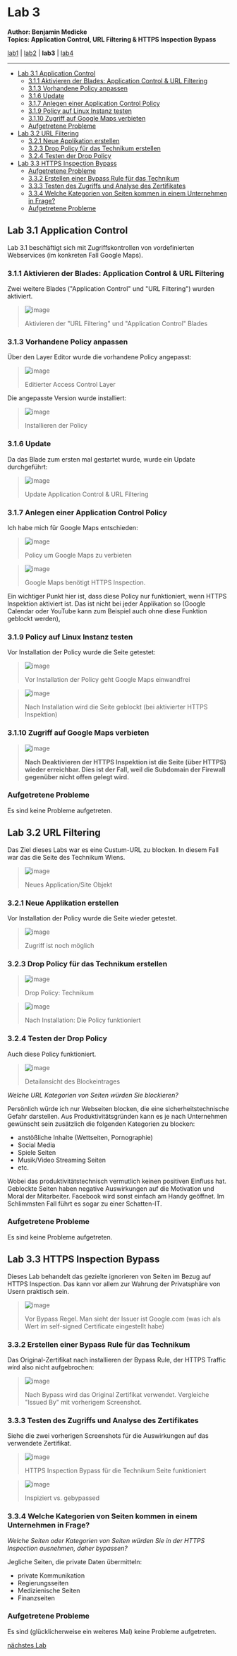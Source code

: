 # Lab 3

**Author: Benjamin Medicke**<br>
**Topics: Application Control, URL Filtering & HTTPS Inspection Bypass**

[lab1](lab1.md) | [lab2](lab2.md) | **lab3** | [lab4](lab4.md)

---

<!-- vim-markdown-toc GFM -->

* [Lab 3.1 Application Control](#lab-31-application-control)
  * [3.1.1 Aktivieren der Blades: Application Control & URL Filtering](#311-aktivieren-der-blades-application-control--url-filtering)
  * [3.1.3 Vorhandene Policy anpassen](#313-vorhandene-policy-anpassen)
  * [3.1.6 Update](#316-update)
  * [3.1.7 Anlegen einer Application Control Policy](#317-anlegen-einer-application-control-policy)
  * [3.1.9 Policy auf Linux Instanz testen](#319-policy-auf-linux-instanz-testen)
  * [3.1.10 Zugriff auf Google Maps verbieten](#3110-zugriff-auf-google-maps-verbieten)
  * [Aufgetretene Probleme](#aufgetretene-probleme)
* [Lab 3.2 URL Filtering](#lab-32-url-filtering)
  * [3.2.1 Neue Applikation erstellen](#321-neue-applikation-erstellen)
  * [3.2.3 Drop Policy für das Technikum erstellen](#323-drop-policy-für-das-technikum-erstellen)
  * [3.2.4 Testen der Drop Policy](#324-testen-der-drop-policy)
* [Lab 3.3 HTTPS Inspection Bypass](#lab-33-https-inspection-bypass)
  * [Aufgetretene Probleme](#aufgetretene-probleme-1)
  * [3.3.2 Erstellen einer Bypass Rule für das Technikum](#332-erstellen-einer-bypass-rule-für-das-technikum)
  * [3.3.3 Testen des Zugriffs und Analyse des Zertifikates](#333-testen-des-zugriffs-und-analyse-des-zertifikates)
  * [3.3.4 Welche Kategorien von Seiten kommen in einem Unternehmen in Frage?](#334-welche-kategorien-von-seiten-kommen-in-einem-unternehmen-in-frage)
  * [Aufgetretene Probleme](#aufgetretene-probleme-2)

<!-- vim-markdown-toc -->

## Lab 3.1 Application Control

Lab 3.1 beschäftigt sich mit Zugriffskontrollen von vordefinierten Webservices (im konkreten Fall Google Maps).

### 3.1.1 Aktivieren der Blades: Application Control & URL Filtering

Zwei weitere Blades ("Application Control" und "URL Filtering") wurden aktiviert.

>![image](https://user-images.githubusercontent.com/173962/118366373-3c89f100-b5a0-11eb-82c3-75b74dc23f65.png)
>
> Aktivieren der "URL Filtering" und "Application Control" Blades 

### 3.1.3 Vorhandene Policy anpassen

Über den Layer Editor wurde die vorhandene Policy angepasst:

> ![image](https://user-images.githubusercontent.com/173962/118367659-61cb2f00-b5a1-11eb-881f-ffc645d7c729.png)
>
> Editierter Access Control Layer

Die angepasste Version wurde installiert:

>![image](https://user-images.githubusercontent.com/173962/118368168-f03fb080-b5a1-11eb-8334-0af5eb660284.png)
>
> Installieren der Policy

### 3.1.6 Update

Da das Blade zum ersten mal gestartet wurde, wurde ein Update durchgeführt:

>![image](https://user-images.githubusercontent.com/173962/118369547-15352300-b5a4-11eb-9f7e-7d6637d75611.png)
>
> Update Application Control & URL Filtering

### 3.1.7 Anlegen einer Application Control Policy

Ich habe mich für Google Maps entschieden:

> ![image](https://user-images.githubusercontent.com/173962/118370280-47944f80-b5a7-11eb-96cf-0bd10a12ea06.png)
>
> Policy um Google Maps zu verbieten

> ![image](https://user-images.githubusercontent.com/173962/118394373-9e039b80-b644-11eb-99de-5da7a1c9eac8.png)
>
> Google Maps benötigt HTTPS Inspection.

Ein wichtiger Punkt hier ist, dass diese Policy nur funktioniert, wenn HTTPS Inspektion aktiviert ist. Das ist nicht bei jeder Applikation so (Google Calendar oder YouTube kann zum Beispiel auch ohne diese Funktion geblockt werden),

### 3.1.9 Policy auf Linux Instanz testen

Vor Installation der Policy wurde die Seite getestet:

> ![image](https://user-images.githubusercontent.com/173962/118370452-0e101400-b5a8-11eb-946c-db46b28f9084.png)
>
> Vor Installation der Policy geht Google Maps einwandfrei

> ![image](https://user-images.githubusercontent.com/173962/118370610-a4443a00-b5a8-11eb-8b56-2511b5fe2d4b.png)
>
> Nach Installation wird die Seite geblockt (bei aktivierter HTTPS Inspektion)

<!-- Erfahrungen? -->

### 3.1.10 Zugriff auf Google Maps verbieten

> ![image](https://user-images.githubusercontent.com/173962/118372496-2f75fd80-b5b2-11eb-9b55-9b59ea701948.png)
>
> **Nach Deaktivieren der HTTPS Inspektion ist die Seite (über HTTPS) wieder erreichbar.
> Dies ist der Fall, weil die Subdomain der Firewall gegenüber nicht offen gelegt wird.**

### Aufgetretene Probleme

Es sind keine Probleme aufgetreten.

## Lab 3.2 URL Filtering

Das Ziel dieses Labs war es eine Custum-URL zu blocken. In diesem Fall war das die Seite des Technikum Wiens.

> ![image](https://user-images.githubusercontent.com/173962/118373003-b5934380-b5b4-11eb-9590-f45f2c309c5d.png)
>
> Neues Application/Site Objekt

### 3.2.1 Neue Applikation erstellen

Vor Installation der Policy wurde die Seite wieder getestet.

> ![image](https://user-images.githubusercontent.com/173962/118373109-51bd4a80-b5b5-11eb-8781-ff0dc3d4bfcd.png)
>
> Zugriff ist noch möglich

### 3.2.3 Drop Policy für das Technikum erstellen

> ![image](https://user-images.githubusercontent.com/173962/118393110-942a6a00-b63d-11eb-93fe-91b653113cd5.png)
>
> Drop Policy: Technikum

> ![image](https://user-images.githubusercontent.com/173962/118373190-cdb79280-b5b5-11eb-914b-c9deacdd274a.png)
>
> Nach Installation: Die Policy funktioniert

### 3.2.4 Testen der Drop Policy

Auch diese Policy funktioniert.

> ![image](https://user-images.githubusercontent.com/173962/118373237-0a838980-b5b6-11eb-9ce3-cf82bfba1ce9.png)
>
> Detailansicht des Blockeintrages

*Welche URL Kategorien von Seiten würden Sie blockieren?*

Persönlich würde ich nur Webseiten blocken, die eine sicherheitstechnische Gefahr darstellen. Aus Produktivitätsgründen kann es je nach Unternehmen gewünscht sein zusätzlich die folgenden Kategorien zu blocken:

* anstößliche Inhalte (Wettseiten, Pornographie)
* Social Media
* Spiele Seiten
* Musik/Video Streaming Seiten
* etc.

Wobei das produktivitätstechnisch vermutlich keinen positiven Einfluss hat. Geblockte Seiten haben negative Auswirkungen auf die Motivation und Moral der Mitarbeiter. Facebook wird sonst einfach am Handy geöffnet. Im Schlimmsten Fall führt es sogar zu einer Schatten-IT.

### Aufgetretene Probleme

Es sind keine Probleme aufgetreten.

## Lab 3.3 HTTPS Inspection Bypass

Dieses Lab behandelt das gezielte ignorieren von Seiten im Bezug auf HTTPS Inspection. Das kann vor allem zur Wahrung der Privatsphäre von Usern praktisch sein.

> ![image](https://user-images.githubusercontent.com/173962/118374045-46b8e900-b5ba-11eb-8311-733591449fdd.png)
>
> Vor Bypass Regel. Man sieht der Issuer ist Google.com (was ich als Wert im self-signed Certificate eingestellt habe)

### 3.3.2 Erstellen einer Bypass Rule für das Technikum

Das Original-Zertifikat nach installieren der Bypass Rule, der HTTPS Traffic wird also nicht aufgebrochen:

> ![image](https://user-images.githubusercontent.com/173962/118374177-f726ed00-b5ba-11eb-9cb1-2308ee995374.png)
>
> Nach Bypass wird das Original Zertifikat verwendet. Vergleiche "Issued By" mit vorherigem Screenshot.

### 3.3.3 Testen des Zugriffs und Analyse des Zertifikates

Siehe die zwei vorherigen Screenshots für die Auswirkungen auf das verwendete Zertifikat.

> ![image](https://user-images.githubusercontent.com/173962/118374319-b24f8600-b5bb-11eb-8e73-ec53c432ed75.png)
>
> HTTPS Inspection Bypass für die Technikum Seite funktioniert

>![image](https://user-images.githubusercontent.com/173962/118394784-110e1180-b647-11eb-8ee4-328a0751c63b.png)
>
> Inspiziert vs. gebypassed

### 3.3.4 Welche Kategorien von Seiten kommen in einem Unternehmen in Frage?

<!-- Privacy concerns! -->

*Welche Seiten oder Kategorien von Seiten würden Sie in der HTTPS Inspection ausnehmen, daher bypassen?*

Jegliche Seiten, die private Daten übermitteln:
* private Kommunikation
* Regierungsseiten
* Medizienische Seiten
* Finanzseiten

### Aufgetretene Probleme

Es sind (glücklicherweise ein weiteres Mal) keine Probleme aufgetreten.

[nächstes Lab](lab4.md)
